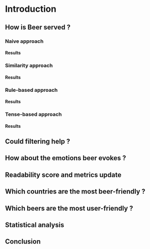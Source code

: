 # Introduction


## How is Beer served ?


### Naive approach


#### Results


### Similarity approach


#### Results


### Rule-based approach


#### Results


### Tense-based approach


#### Results


## Could filtering help ?


## How about the emotions beer evokes ?


## Readability score and metrics update


## Which countries are the most beer-friendly ?


## Which beers are the most user-friendly ?


## Statistical analysis


## Conclusion



